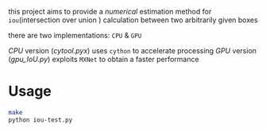 this project aims to provide a *numerical* estimation method for `iou`(intersection over union )
calculation between two arbitrarily given boxes

there are two implementations: `CPU` & `GPU`

*CPU* version (*cytool.pyx*) uses `cython` to accelerate processing
*GPU* version (*gpu_IoU.py*) exploits `MXNet` to obtain a faster performance

# Usage
```sh
make
python iou-test.py
```


